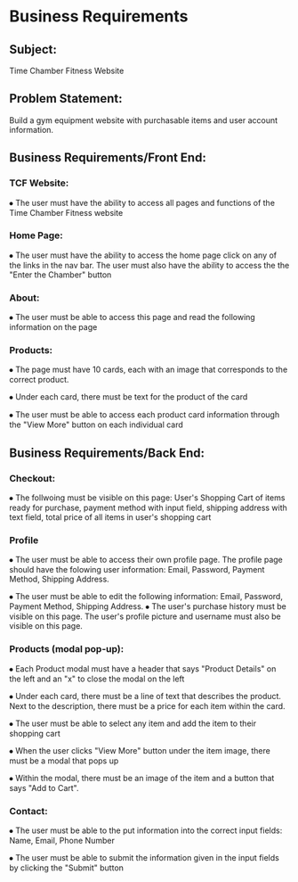 # Business Requirements

## Subject:
Time Chamber Fitness Website

## Problem Statement:
Build a gym equipment website with purchasable items and user account information. 


## Business Requirements/Front End:

###	TCF Website:
⦁	The user must have the ability to access all pages and functions of the Time Chamber Fitness website

###	Home Page: 
⦁	The user must have the ability to access the home page click on any of the links in the nav bar. The user must also have the ability to access the the "Enter the Chamber" button

###	About:
⦁	The user must be able to access this page and read the following information on the page

###	Products:
⦁	The page must have 10 cards, each with an image that corresponds to the correct product.

⦁	Under each card, there must be text for the product of the card

⦁	The user must be able to access each product card information through the "View More" button on each individual card

## Business Requirements/Back End:

###	Checkout:
⦁	The follwoing must be visible on this page: User's Shopping Cart of items ready for purchase, payment method with input field, shipping address with text field, total price of all items in user's shopping cart

###	Profile

⦁	The user must be able to access their own profile page. The profile page should have the folowing user information: Email, Password, Payment Method, Shipping Address.

⦁	The user must be able to edit the following information: Email, Password, Payment Method, Shipping Address.
⦁	The user's purchase history must be visible on this page. The user's profile picture and username must also be visible on this page.



###	Products (modal pop-up):
⦁	Each Product modal must have a header that says "Product Details" on the left and an "x" to close the modal on the left

⦁	Under each card, there must be a line of text that describes the product. Next to the description, there must be a price for each item within the card. 

⦁	The user must be able to select any item and add the item to their shopping cart

⦁	When the user clicks "View More" button under the item image, there must be a modal that pops up

⦁	Within the modal, there must be an image of the item and a button that says "Add to Cart".
 

###	Contact:
⦁	The user must be able to the put information into the correct input fields: Name, Email, Phone Number

⦁	The user must be able to submit the information given in the input fields by clicking the "Submit" button
